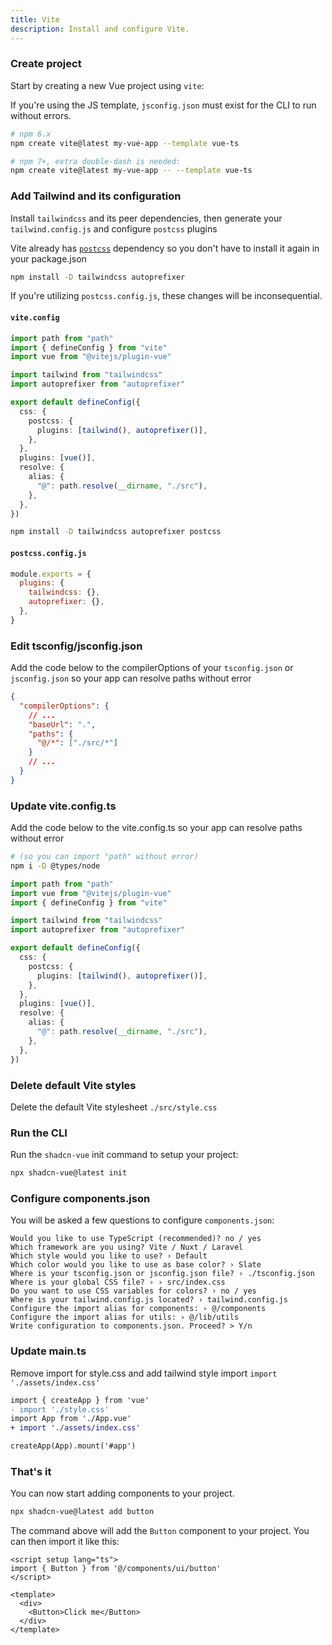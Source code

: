 ```yaml
---
title: Vite
description: Install and configure Vite.
---
```


<Steps>

### Create project

Start by creating a new Vue project using `vite`:

<Callout>

  If you're using the JS template, `jsconfig.json` must exist for the CLI to run without errors.

</Callout>

```bash
# npm 6.x
npm create vite@latest my-vue-app --template vue-ts

# npm 7+, extra double-dash is needed:
npm create vite@latest my-vue-app -- --template vue-ts
```

### Add Tailwind and its configuration

Install `tailwindcss` and its peer dependencies, then generate your `tailwind.config.js` and configure `postcss` plugins

<TabsMarkdown>
  <TabMarkdown title="vite.config">

  Vite already has [`postcss`](https://github.com/vitejs/vite/blob/main/packages/vite/package.json#89) dependency so you don't have to install it again in your package.json

  ```bash
  npm install -D tailwindcss autoprefixer
  ```

  <Callout>

  If you're utilizing `postcss.config.js`, these changes will be inconsequential.

  </Callout>

  #### `vite.config`

  ```typescript {5,6,9-13}
  import path from "path"
  import { defineConfig } from "vite"
  import vue from "@vitejs/plugin-vue"

  import tailwind from "tailwindcss"
  import autoprefixer from "autoprefixer"

  export default defineConfig({
    css: {
      postcss: {
        plugins: [tailwind(), autoprefixer()],
      },
    },
    plugins: [vue()],
    resolve: {
      alias: {
        "@": path.resolve(__dirname, "./src"),
      },
    },
  })
  ```

  </TabMarkdown>

  <TabMarkdown title="postcss.config.js">

  ```bash
  npm install -D tailwindcss autoprefixer postcss
  ```

#### `postcss.config.js`

  ```js
  module.exports = {
    plugins: {
      tailwindcss: {},
      autoprefixer: {},
    },
  }
  ```

  </TabMarkdown>
</TabsMarkdown>

### Edit tsconfig/jsconfig.json

Add the code below to the compilerOptions of your `tsconfig.json` or `jsconfig.json` so your app can resolve paths without error

```json {4-7}
{
  "compilerOptions": {
    // ...
    "baseUrl": ".",
    "paths": {
      "@/*": ["./src/*"]
    }
    // ...
  }
}
```

### Update vite.config.ts

Add the code below to the vite.config.ts so your app can resolve paths without error

```bash
# (so you can import "path" without error)
npm i -D @types/node
```

```typescript {15-19}
import path from "path"
import vue from "@vitejs/plugin-vue"
import { defineConfig } from "vite"

import tailwind from "tailwindcss"
import autoprefixer from "autoprefixer"

export default defineConfig({
  css: {
    postcss: {
      plugins: [tailwind(), autoprefixer()],
    },
  },
  plugins: [vue()],
  resolve: {
    alias: {
      "@": path.resolve(__dirname, "./src"),
    },
  },
})
```

### Delete default Vite styles

Delete the default Vite stylesheet `./src/style.css`

### Run the CLI

Run the `shadcn-vue` init command to setup your project:

```bash
npx shadcn-vue@latest init
```

### Configure components.json

You will be asked a few questions to configure `components.json`:

```txt:line-numbers
Would you like to use TypeScript (recommended)? no / yes
Which framework are you using? Vite / Nuxt / Laravel
Which style would you like to use? › Default
Which color would you like to use as base color? › Slate
Where is your tsconfig.json or jsconfig.json file? › ./tsconfig.json
Where is your global CSS file? › › src/index.css
Do you want to use CSS variables for colors? › no / yes
Where is your tailwind.config.js located? › tailwind.config.js
Configure the import alias for components: › @/components
Configure the import alias for utils: › @/lib/utils
Write configuration to components.json. Proceed? > Y/n
```

### Update main.ts

Remove import for style.css and add tailwind style import `import './assets/index.css'`

```diff typescript {2,4}
import { createApp } from 'vue'
- import './style.css'
import App from './App.vue'
+ import './assets/index.css'

createApp(App).mount('#app')
```

### That's it

You can now start adding components to your project.

```bash
npx shadcn-vue@latest add button
```

The command above will add the `Button` component to your project. You can then import it like this:

```vue {2,7}
<script setup lang="ts">
import { Button } from '@/components/ui/button'
</script>

<template>
  <div>
    <Button>Click me</Button>
  </div>
</template>
```

</Steps>
